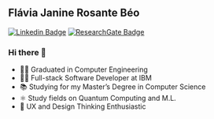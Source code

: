 ## Flávia Janine Rosante Béo

[![Linkedin Badge](https://img.shields.io/badge/-LinkedIn-blue?style=flat&logo=LinkedIn&logoColor=white)](https://www.linkedin.com/in/flaviabeo/)
[![ResearchGate Badge](https://img.shields.io/static/v1?label=&logo=ResearchGate&message=ResearchGate&color=grey)](https://www.researchgate.net/profile/Flavia_Beo2)

### Hi there 👋

- 👩‍🎓 Graduated in Computer Engineering 
- 👩‍💻 Full-stack Software Developer at IBM
- 📚 Studying for my Master’s Degree in Computer Science
- ⚛️ Study fields on Quantum Computing and M.L.
- 🌟 UX and Design Thinking Enthusiastic 
